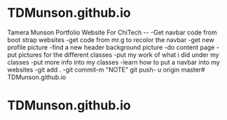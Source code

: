 # TDMunson.github.io
Tamera Munson Portfolio Website For ChiTech
-- -Get navbar code from boot strap websites
-get code from mr.g to recolor the navbar
-get new profile picture
-find a new header background picture
-do content page
-put pictures for the different classes
-put my work of what i did under my classes
-put more info into my classes
-learn how to put a navbar into my websites
-git add .
-git commit-m "NOTE"
git push- u origin master# TDMunson.github.io
# TDMunson.github.io
